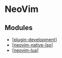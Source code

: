 NeoVim
===

Modules
---

- [[plugin-development]]
- [[neovim-native-lsp]]
- [[neovim-lua]]

[//begin]: # "Autogenerated link references for markdown compatibility"
[plugin-development]: plugin-development/plugin-development.md "Plugin Development"
[neovim-native-lsp]: neovim-native-lsp.md "Neovim Native LSP"
[neovim-lua]: neovim-lua/neovim-lua.md "Neovim Lua"
[//end]: # "Autogenerated link references"
